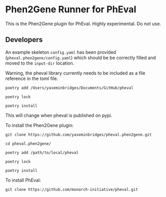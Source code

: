 # Phen2Gene Runner for PhEval
This is the Phen2Gene plugin for PhEval. Highly experimental. Do not use.

## Developers

An example skeleton `config.yaml` has been provided (`pheval.phen2gene/config.yaml`) which should be be correctly filled and moved to the `input-dir` location.

Warning, the pheval library currently needs to be included as a file reference in the toml file.

```
poetry add /Users/yaseminbridges/Documents/GitHub/pheval

poetry lock

poetry install
```

This will change when pheval is published on pypi.

To install the Phen2Gene plugin:

``` 
git clone https://github.com/yaseminbridges/pheval.phen2gene.git

cd pheval.phen2gene/

poetry add /path/to/local/pheval

poetry lock

poetry install
```

To install PhEval:

```
git clone https://github.com/monarch-initiative/pheval.git 
```
